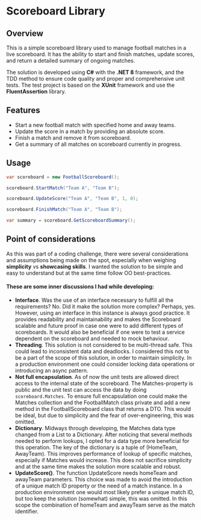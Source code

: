 # Scoreboard Library

## Overview
This is a simple scoreboard library used to manage football matches in a live scoreboard. It has the ability to start and finish matches, update scores, and return a detailed summary of ongoing matches. 

The solution is developed using **C#** with the **.NET 8** framework, and the TDD method to ensure code quality and proper and comprehensive unit tests. The test project is based on the **XUnit** framework and use the **FluentAssertion** library.


## Features
- Start a new football match with specified home and away teams.
- Update the score in a match by providing an absolute score.
- Finish a match and remove it from scoreboard.
- Get a summary of all matches on scoreboard currently in progress.

## Usage
```c#
var scoreboard = new FootballScoreboard();

scoreboard.StartMatch("Team A", "Team B");

scoreboard.UpdateScore("Team A", "Team B", 1, 0);

scoreboard.FinishMatch("Team A", "Team B");

var summary = scoreboard.GetScoreboardSummary();
```

## Point of considerations
As this was part of a coding challenge, there were several considerations and assumptions being made on the spot, especially when weighing **simplicity** vs **showcasing skills**. I wanted the solution to be simple and easy to understand but at the same time follow OO best-practices.

#### These are some inner discussions I had while developing:
- **Interface**. Was the use of an interface necessary to fulfill all the requirements? No. Did it make the solution more complex? Perhaps, yes. However, using an interface in this instance is always good practice. It provides readability and maintainability and makes the Scoreboard scalable and future proof in case one were to add different types of scoreboards. It would also be beneficial if one were to test a service dependent on the scoreboard and needed to mock behaviour.
- **Threading**. This solution is not considered to be multi-thread safe. This could lead to inconsistent data and deadlocks. I considered this not to be a part of the scope of this solution, in order to maintain simplicity. In a production environment one could consider locking data operations or introducing an async pattern.
- **Not full encapsulation**. As of now the unit tests are allowed direct access to the internal state of the scoreboard. The Matches-property is public and the unit test can access the data by doing `scoreboard.Matches`. To ensure full encapsulation one could make the Matches collection and the FootballMatch class private and add a new method in the FootballScoreboard class that returns a DTO. This would be ideal, but due to simplicity and the fear of over-engineering, this was omitted.
- **Dictionary**. Midways through developing, the Matches data type changed from a List to a Dictionary. After noticing that several methods needed to perform lookups, I opted for a data type more beneficial for this operation. The key of the dictionary is a tuple of (HomeTeam, AwayTeam). This improves performance of lookup of specific matches, especially if Matches would increase. This does not sacrifice simplicity and at the same time makes the solution more scalable and robust.
- **UpdateScore()**. The function UpdateScore needs homeTeam and awayTeam parameters. This choice was made to avoid the introduction of a unique match ID property or the need of a match instance. In a production environment one would most likely prefer a unique match ID, but too keep the solution (somewhat) simple, this was omitted. In this scope the combination of homeTeam and awayTeam serve as the match identifier.